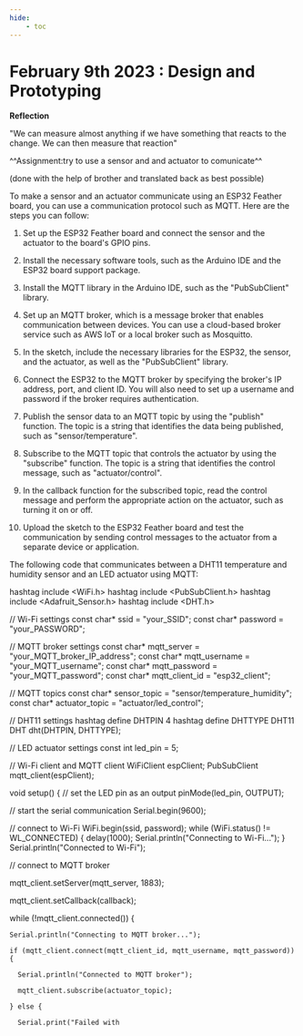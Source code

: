```yaml
---
hide:
    - toc
---
```


# February 9th 2023 : Design and Prototyping


**Reflection**

"We can measure almost anything if we have something that reacts to the change. We can then measure that reaction"


^^Assignment:try to use a sensor and and actuator to comunicate^^


(done with the help of brother and translated back as best possible) 


To make a sensor and an actuator communicate using an ESP32 Feather board, you can use a communication protocol such as MQTT. Here are the steps you can follow:
1. Set up the ESP32 Feather board and connect the sensor and the actuator to the board's GPIO pins.

2. Install the necessary software tools, such as the Arduino IDE and the ESP32 board support package.

3. Install the MQTT library in the Arduino IDE, such as the "PubSubClient" library.

4. Set up an MQTT broker, which is a message broker that enables communication between devices. You can use a cloud-based broker service such as AWS IoT or a local broker such as Mosquitto.

5. In the sketch, include the necessary libraries for the ESP32, the sensor, and the actuator, as well as the "PubSubClient" library.

6. Connect the ESP32 to the MQTT broker by specifying the broker's IP address, port, and client ID. You will also need to set up a username and password if the broker requires authentication.

7. Publish the sensor data to an MQTT topic by using the "publish" function. The topic is a string that identifies the data being published, such as "sensor/temperature".

8. Subscribe to the MQTT topic that controls the actuator by using the "subscribe" function. The topic is a string that identifies the control message, such as "actuator/control".

9. In the callback function for the subscribed topic, read the control message and perform the appropriate action on the actuator, such as turning it on or off.

10. Upload the sketch to the ESP32 Feather board and test the communication by sending control messages to the actuator from a separate device or application.


The following code that communicates between a DHT11 temperature and humidity sensor and an LED actuator using MQTT:


hashtag include <WiFi.h>
hashtag include <PubSubClient.h>
hashtag include <Adafruit_Sensor.h>
hashtag include <DHT.h>

// Wi-Fi settings
const char* ssid = "your_SSID";
const char* password = "your_PASSWORD";

// MQTT broker settings
const char* mqtt_server = "your_MQTT_broker_IP_address";
const char* mqtt_username = "your_MQTT_username";
const char* mqtt_password = "your_MQTT_password";
const char* mqtt_client_id = "esp32_client";

// MQTT topics
const char* sensor_topic = "sensor/temperature_humidity";
const char* actuator_topic = "actuator/led_control";

// DHT11 settings
hashtag define DHTPIN 4
hashtag define DHTTYPE DHT11
DHT dht(DHTPIN, DHTTYPE);

// LED actuator settings
const int led_pin = 5;

// Wi-Fi client and MQTT client
WiFiClient espClient;
PubSubClient mqtt_client(espClient);

void setup() {
  // set the LED pin as an output
  pinMode(led_pin, OUTPUT);
  
  // start the serial communication
  Serial.begin(9600);

  // connect to Wi-Fi
  WiFi.begin(ssid, password);
  while (WiFi.status() != WL_CONNECTED) {
    delay(1000);
    Serial.println("Connecting to Wi-Fi...");
  }
  Serial.println("Connected to Wi-Fi");

  // connect to MQTT broker

  mqtt_client.setServer(mqtt_server, 1883);

  mqtt_client.setCallback(callback);

  while (!mqtt_client.connected()) {

    Serial.println("Connecting to MQTT broker...");

    if (mqtt_client.connect(mqtt_client_id, mqtt_username, mqtt_password)) {

      Serial.println("Connected to MQTT broker");

      mqtt_client.subscribe(actuator_topic);

    } else {

      Serial.print("Failed with


